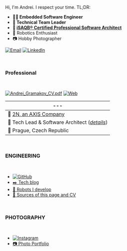 Hi, I'm Andrei. I respect your time. TL;DR:

- **🧑‍💻 Embedded Software Engineer**
- **👥 Technical Team Leader**
- **📐 [iSAQB® Certified Professional Software Architect](https://www.certible.com/badge/193962fb-535e-4183-9fb6-c34c381dbc1b/)**
- 🤖 Robotics Enthusiast
- 📷 Hobby Photographer

[![Email](https://img.shields.io/badge/Email-Contact-red?style=flat&logo=gmail)](mailto:mail@agramakov.me)
[![LinkedIn](https://img.shields.io/badge/LinkedIn-Connect-blue?style=flat&logo=linkedin)](https://www.linkedin.com/in/agramakov)

<br>

### Professional

<br>

[![Andrei_Gramakov_CV.pdf](https://img.shields.io/badge/Download_CV--green?style=social&logo=Read.cv&link=https://agramakov.me/cv-pdf)](https://agramakov.me/cv-pdf)
[![Web](https://img.shields.io/badge/CV_Page_-View-green?style=social&logo=Read.cv&link=https://agramakov.me/cv-online)](https://agramakov.me/cv-online)


<!-- Table -->
| --- |
| --- |
| 💼 [2N, an AXIS Company](https://www.2n.com/en-US/about-2n/) |
| 🪪 Tech Lead & Software Architect ([*details*](https://agramakov.me/cv-online/#employment-history))|
| 📍 Prague, Czech Republic |

<br>

### ENGINEERING

<br>
 
- [![GitHub](https://img.shields.io/badge/GitHub-an--dr-181717?style=flat&logo=github)](https://github.com/an-dr)
- [✒️ Tech blog](https://agramakov.me/blog)
- [🤖 Robots I develop](https://agramakov.me/robots)
- [🧾 Sources of this page and CV](https://github.com/an-dr/agramakov.me)


<br>

### PHOTOGRAPHY
<br>

- [![Instagram](https://img.shields.io/badge/Instagram-Follow-ff69b4?style=flat&logo=instagram)](https://www.instagram.com/andrei_the_human)
- [📷 Photo Portfolio](https://agramakov.me/photography)
